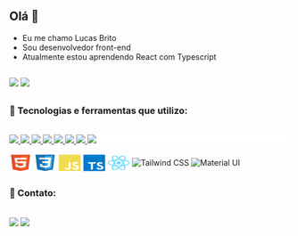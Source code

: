 ## Olá 👋

- Eu me chamo Lucas Brito
- Sou desenvolvedor front-end
- Atualmente estou aprendendo React com Typescript

##

<div>
 <img height="180em" src="https://github-readme-stats.vercel.app/api?username=lucasbrito1&show_icons=true&theme=tokyonight"/>
 <img height="180em" src="https://github-readme-stats.vercel.app/api/top-langs/?username=lucasbrito1&layout=compact&theme=tokyonight"/>
</div>

##

### 🚀 Tecnologias e ferramentas que utilizo:
</br>
<div style="background-color:white">
    <a href='https://html.com/'>
      <img src="https://skillicons.dev/icons?i=html"/>
    </a>
    <a href='https://www.w3.org/Style/CSS/Overview.en.html'>
      <img src="https://skillicons.dev/icons?i=css"/>
    </a>
    <a href='https://www.javascript.com/'>
      <img src="https://skillicons.dev/icons?i=js"/>
    </a>
    <a href='https://www.typescriptlang.org/'>
      <img src="https://skillicons.dev/icons?i=ts"/>
    </a>
    <a href='https://reactjs.org/'>
      <img src="https://skillicons.dev/icons?i=react"/>
    </a>
    <a href='https://tailwindui.com/'>
      <img src="https://skillicons.dev/icons?i=tailwind"/>
    </a>
    <a href='https://mui.com/'>
      <img src="https://skillicons.dev/icons?i=materialui"/>
    </a>
    <a href='https://vitejs.dev/'>
      <img src="https://skillicons.dev/icons?i=vite"/>
    </a>
</div>

<div style="display: inline_block"><br>
  <img align="center" alt="HTML" height="30" width="40" src="https://raw.githubusercontent.com/devicons/devicon/master/icons/html5/html5-original.svg">
  <img align="center" alt="CSS3" height="30" width="40" src="https://raw.githubusercontent.com/devicons/devicon/master/icons/css3/css3-original.svg">
  <img align="center" alt="Javascript" height="30" width="40" src="https://raw.githubusercontent.com/devicons/devicon/master/icons/javascript/javascript-plain.svg">
  <img align="center" alt="Typescript" height="30" width="40" src="https://raw.githubusercontent.com/devicons/devicon/master/icons/typescript/typescript-plain.svg">
  <img align="center" alt="React JS" height="30" width="40" src="https://raw.githubusercontent.com/devicons/devicon/master/icons/react/react-original.svg">
  <img align="center" alt="Tailwind CSS" height="30" width="40" src="https://cdn.jsdelivr.net/gh/devicons/devicon/icons/tailwindcss/tailwindcss-plain.svg" />
  <img align="center" alt="Material UI" height="30" width="40" src="https://cdn.jsdelivr.net/gh/devicons/devicon/icons/materialui/materialui-original.svg" />
</div>
  
  ##
 
 ### 📱 Contato:
<div><br>
  <a href = "mailto:lucasbrito1@hotmail.com"><img src="https://img.shields.io/badge/Microsoft_Outlook-0078D4?style=for-the-badge&logo=microsoft-outlook&logoColor=white" target="_blank"></a>
  <a href="https://www.linkedin.com/in/lucassbrito1/" target="_blank"><img src="https://img.shields.io/badge/-LinkedIn-%230077B5?style=for-the-badge&logo=linkedin&logoColor=white" target="_blank"></a>
</div>
